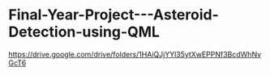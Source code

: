 # Final-Year-Project---Asteroid-Detection-using-QML

https://drive.google.com/drive/folders/1HAiQJjYYl35ytXwEPPNf3BcdWhNvGcT6
